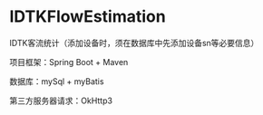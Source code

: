 # IDTKFlowEstimation
IDTK客流统计（添加设备时，须在数据库中先添加设备sn等必要信息）

项目框架：Spring Boot + Maven

数据库：mySql + myBatis

第三方服务器请求：OkHttp3
